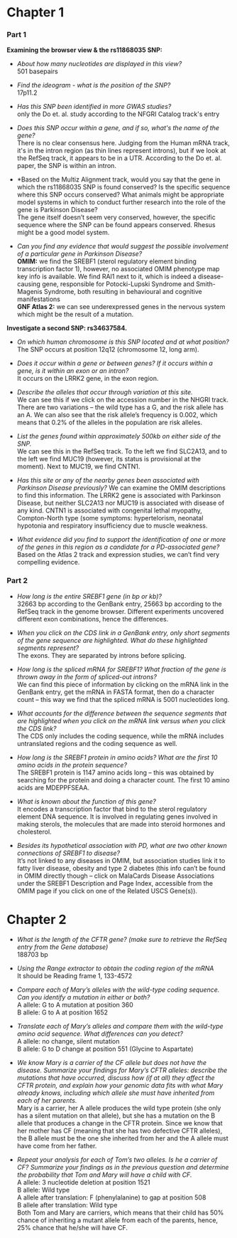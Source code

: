 # Chapter 1

### Part 1  
**Examining the browser view & the rs11868035 SNP:**  
- *About how many nucleotides are displayed in this view?*    
501 basepairs

- *Find the ideogram - what is the position of the SNP?*  
17p11.2

- *Has this SNP been identified in more GWAS studies?*  
only the Do et. al. study according to the NFGRI Catalog track's entry

- *Does this SNP occur within a gene, and if so, what's the name of the gene?*  
There is no clear consensus here. Judging from the Human mRNA track, it's in the intron region (as thin lines represent introns), but if we look at the RefSeq track, it appears to be in a UTR. According to the Do et. al. paper, the SNP is within an intron.

- *Based on the Multiz Alignment track, would you say that the gene in which the rs11868035 SNP is found conserved? Is the specific sequence where this SNP occurs conserved? What animals might be appropriate model systems in which to conduct further research into the role of the gene is Parkinson Disease?    
The gene itself doesn’t seem very conserved, however, the specific sequence where the SNP can be found appears conserved. Rhesus might be a good model system.

- *Can you find any evidence that would suggest the possible involvement of a particular gene in Parkinson Disease?*  
**OMIM:** we find the SREBF1 (sterol regulatory element binding transcription factor 1), however, no associated OMIM phenotype map key info is available. We find RAI1 next to it, which is indeed a disease-causing gene, responsible for Potocki-Lupski Syndrome and Smith-Magenis Syndrome, both resulting in behavioural and cognitive manifestations   
**GNF Atlas 2:** we can see underexpressed genes in the nervous system which might be the result of a mutation.

**Investigate a second SNP: rs34637584.**
- *On which human chromosome is this SNP located and at what position?*  
The SNP occurs at position 12q12 (chromosome 12, long arm).  

- *Does it occur within a gene or between genes? If it occurs within a gene, is it within an exon or an intron?*  
It occurs on the LRRK2 gene, in the exon region.

- *Describe the alleles that occur through variation at this site.*  
We can see this if we click on the accession number in the NHGRI track. There are two variations – the wild type has a G, and the risk allele has an A. We can also see that the risk allele’s frequency is 0.002, which means that 0.2% of the alleles in the population are risk alleles.

- *List the genes found within approximately 500kb on either side of the SNP.*  
We can see this in the RefSeq track. To the left we find SLC2A13, and to the left we find MUC19 (however, its status is provisional at the moment). Next to MUC19, we find CNTN1.

- *Has this site or any of the nearby genes been associated with Parkinson Disease previously?*
We can examine the OMIM descriptions to find this information. The LRRK2 gene is associated with Parkinson Disease, but neither SLC2A13 nor MUC19 is associated with disease of any kind. CNTN1 is associated with congenital lethal myopathy, Compton-North type (some symptoms: hypertelorism, neonatal hypotonia and respiratory insufficiency due to muscle weakness.

- *What evidence did you find to support the identification of one or more of the genes in this region as a candidate for a PD-associated gene?*  
Based on the Atlas 2 track and expression studies, we can’t find very compelling evidence.

### Part 2

- *How long is the entire SREBF1 gene (in bp or kb)?*  
32663 bp according to the GenBank entry, 25663 bp according to the RefSeq track in the genome browser. Different experiments uncovered different exon combinations, hence the differences.

- *When you click on the CDS link in a GenBank entry, only short segments of the gene sequence are highlighted. What do these highlighted segments represent?*  
The exons. They are separated by introns before splicing.

- *How long is the spliced mRNA for SREBF1? What fraction of the gene is thrown away in the form of spliced-out introns?*  
We can find this piece of information by clicking on the mRNA link in the GenBank entry, get the mRNA in FASTA format, then do a character count – this way we find that the spliced mRNA is 5001 nucleotides long.

- *What accounts for the difference between the sequence segments that are highlighted when you click on the mRNA link versus when you click the CDS link?*  
The CDS only includes the coding sequence, while the mRNA includes untranslated regions and the coding sequence as well.

- *How long is the SREBF1 protein in amino acids? What are the first 10 amino acids in the protein sequence?*  
The SREBF1 protein is 1147 amino acids long – this was obtained by searching for the protein and doing a character count. The first 10 amino acids are MDEPPFSEAA.

- *What is known about the function of this gene?*  
It encodes a transcription factor that bind to the sterol regulatory element DNA sequence. It is involved in regulating genes involved in making sterols, the molecules that are made into steroid hormones and cholesterol.

- *Besides its hypothetical association with PD, what are two other known connections of SREBF1 to disease?*  
It’s not linked to any diseases in OMIM, but association studies link it to fatty liver disease, obesity and type 2 diabetes (this info can’t be found in OMIM directly though – click on MalaCards Disease Associations under the SREBF1 Description and Page Index, accessible from the OMIM page if you click on one of the Related USCS Gene(s)).

# Chapter 2  

- *What is the length of the CFTR gene? (make sure to retrieve the RefSeq entry from the Gene database)*  
188703 bp

- *Using the Range extractor to obtain the coding region of the mRNA*  
It should be Reading frame 1, 133-4572

- *Compare each of Mary’s alleles with the wild-type coding sequence. Can you identify a mutation in either or both?*  
A allele: G to A mutation at position 360  
B allele: G to A at position 1652  

- *Translate each of Mary’s alleles and compare them with the wild-type amino acid sequence. What differences can you detect?*  
A allele: no change, silent mutation  
B allele: G to D change at position 551 (Glycine to Aspartate)  

- *We know Mary is a carrier of the CF allele but does not have the disease. Summarize your findings for Mary’s CFTR alleles: describe the mutations that have occurred, discuss how (if at all) they affect the CFTR protein, and explain how your genomic data fits with what Mary already knows, including which allele she must have inherited from each of her parents.*  
Mary is a carrier, her A allele produces the wild type protein (she only has a silent mutation on that allele), but she has a mutation on the B allele that produces a change in the CFTR protein. Since we know that her mother has CF (meaning that she has two defective CFTR alleles), the B allele must be the one she inherited from her and the A allele must have come from her father. 

- *Repeat your analysis for each of Tom’s two alleles. Is he a carrier of CF? Summarize your findings as in the previous question and determine the probability that Tom and Mary will have a child with CF.*  
A allele: 3 nucleotide deletion at position 1521  
B allele: Wild type  
A allele after translation: F (phenylalanine) to gap at position 508  
B allele after translation: Wild type  
Both Tom and Mary are carriers, which means that their child has 50% chance of inheriting a mutant allele from each of the parents, hence, 25% chance that he/she will have CF.   
